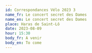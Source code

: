 ```yaml
---
id: Correspondances Vélo 2023 3
name_fr: Le concert secret des Dames
name_en: Le concert secret des Dames
place: Haras de Saint-Lô
date: 2023-08-09
hour: 15:30
body_fr: A venir
body_en: To come
---
```

